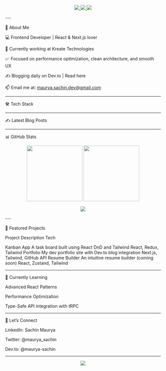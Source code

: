 

<p align="center">
  <a href="https://maurya-sachin.vercel.app" target="_blank">
    <img src="https://img.shields.io/badge/Portfolio-Live-green?style=for-the-badge&logo=vercel&logoColor=white" />
  </a>
  <a href="https://dev.to/maurya-sachin">
    <img src="https://img.shields.io/badge/Dev.to-Blogs-black?style=for-the-badge&logo=dev.to&logoColor=white" />
  </a>
  <a href="https://twitter.com/maurya_sachin">
    <img src="https://img.shields.io/twitter/follow/maurya_sachin?style=for-the-badge&logo=twitter&color=1DA1F2" />
  </a>
</p>
---

🚀 About Me

💻 Frontend Developer | React & Next.js lover

🎯 Currently working at Kreate Technologies

📈 Focused on performance optimization, clean architecture, and smooth UX

✍️ Blogging daily on Dev.to | Read here

📫 Email me at: maurya.sachin.dev@gmail.com



---

🛠️ Tech Stack

          


---

✍️ Latest Blog Posts

<!-- BLOG-POST-LIST:START --><!-- BLOG-POST-LIST:END -->
---

📊 GitHub Stats

<p align="center">
  <img src="https://github-readme-stats.vercel.app/api?username=maurya-sachin&show_icons=true&theme=radical" height="180" />
  <img src="https://github-readme-stats.vercel.app/api/top-langs/?username=maurya-sachin&layout=compact&theme=radical" height="180" />
</p><p align="center">
  <img src="https://github-readme-streak-stats.herokuapp.com?user=maurya-sachin&theme=radical" />
</p>
---

📌 Featured Projects

Project	Description	Tech

Kanban App	A task board built using React DnD and Tailwind	React, Redux, Tailwind
Portfolio	My dev portfolio site with Dev.to blog integration	Next.js, Tailwind, GitHub API
Resume Builder	An intuitive resume builder (coming soon)	React, Zustand, Tailwind



---

🧠 Currently Learning

Advanced React Patterns

Performance Optimization

Type-Safe API integration with tRPC



---

🤝 Let’s Connect

LinkedIn: Sachin Maurya

Twitter: @maurya_sachin

Dev.to: @maurya-sachin



---

<p align="center">
  <img src="https://capsule-render.vercel.app/api?type=waving&color=gradient&height=100&section=footer" />
</p>